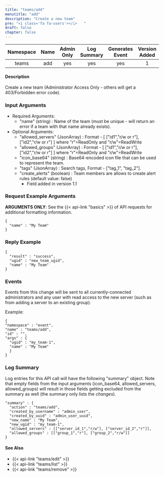 ```yaml
---
title: "teams/add"
menutitle: "add"
description: "Create a new team"
pre: "<i class='fa fa-users'></i>	"
draft: false
chapter: false
---
```


| Namespace | Name | Admin Only | Log Summary | Generates Event | Version Added
|:----------------:|:--------:|:--------:|:--------:|:--------:|:---:|
| teams | add | yes | yes | yes | 1 |

#### Description
Create a new team (Administrator Access Only - others will get a 403/Forbidden error code).

### Input Arguments
* Required Arguments:
   * "name" (string) : Name of the team (must be unique - will return an error if a team with that name already exists).
* Optional Arguments:
   * "allowed_servers" (JsonArray) : Format - [ ["id1","r/w or r"], ["id2","r/w or r"] ]  where "r"=ReadOnly and "r/w"=ReadWrite
   * "allowed_groups" (JsonArray) : Format - [ ["id1","r/w or r"], ["id2","r/w or r"] ]  where "r"=ReadOnly and "r/w"=ReadWrite
   * "icon_base64" (string) : Base64-encoded icon file that can be used to represent the team.
   * "tags" (JsonArray) : Search tags, Format - ["tag_1", "tag_2"].
   * "create_alerts" (boolean) : Team members are allows to create alert rules (default value: false)
      * Field added in version 1.1

### Request Example Arguments
**ARGUMENTS ONLY**: See the {{< api-link "basics" >}} of API requests for additional formatting information.

```
{
  "name" : "My Team"
}
```

### Reply Example
```
{
  "result" : "success",
  "ugid" : "new_team_ugid",
  "name" : "My Team"
}
```

### Events
Events from this change will be sent to all currently-connected administrators and any user with read access to the new server (such as from adding a server to an existing group).

Example:
```
{
"namespace" : "event",
"name" : "teams/add",
"id" : "",
"args" : {
  "ugid" : "my_team-1",
  "name" : "My Team"
  }
}
```

### Log Summary
Log entries for this API call will have the following "summary" object. Note that empty fields from the input arguments (icon_base64, allowed_servers, allowed_groups) will result in those fields getting excluded from the summary as well (the summary only lists the *changes*).

```
"summary" : {
  "action" : "teams/add",
  "created_by_username" : "admin_user",
  "created_by_uuid" : "admin_user_uuid",
  "new_name" : "My Team",
  "new_ugid" : "my_team-1",
  "allowed_servers" : [["server_id_1","r/w"], ["server_id_2","r"]],
  "allowed_groups" : [["group_1","r"], ["group_2","r/w"]]
}
```

#### See Also
* {{< api-link "teams/edit" >}}
* {{< api-link "teams/list" >}}
* {{< api-link "teams/remove" >}}
